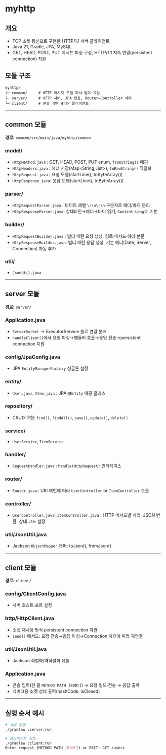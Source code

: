 # myhttp

## 개요
- TCP 소켓 통신으로 구현한 HTTP/1.1 서버·클라이언트
- Java 21, Gradle, JPA, MySQL
- GET, HEAD, POST, PUT 메서드 파싱·구성, HTTP/1.1 지속 연결(persistent connection) 지원

## 모듈 구조
```
myhttp/
├─ common/     # HTTP 메시지 모델·파서·빌더·유틸
├─ server/     # HTTP 서버, JPA 연동, Router→Controller 처리
└─ client/     # 콘솔 기반 HTTP 클라이언트
```

---

## common 모듈
**경로:** `common/src/main/java/myhttp/common`

### model/
- `HttpMethod.java` : GET, HEAD, POST, PUT enum, `fromString()` 매핑
- `HttpHeaders.java` : 헤더 저장(Map<String,List>), `toRawString()` 직렬화
- `HttpRequest.java` : 요청 모델(startLine(), toByteArray())
- `HttpResponse.java`: 응답 모델(startLine(), toByteArray())

### parser/
- `HttpRequestParser.java` : 바이트 레벨 `\r\n\r\n` 구분자로 헤더/바디 분리
- `HttpResponseParser.java`: 상태라인→헤더→바디 읽기, `Content-Length` 기반

### builder/
- `HttpRequestBuilder.java` : 빌더 패턴 요청 생성, 경로·메서드·헤더·본문
- `HttpResponseBuilder.java`: 빌더 패턴 응답 생성, 기본 헤더(Date, Server, Connection) 자동 추가

### util/
- `JsonUtil.java`
---

## server 모듈
**경로:** `server/`

### Application.java
- `ServerSocket` → ExecutorService 풀로 연결 분배
- `handleClient()`에서 요청 파싱→핸들러 호출→응답 전송→persistent connection 지원

### config/JpaConfig.java
- JPA `EntityManagerFactory` 싱글톤 설정

### entity/
- `User.java`, `Item.java` : JPA `@Entity` 매핑 클래스

### repository/
- CRUD 구현: `find()`, `findAll()`, `save()`, `update()`, `delete()`

### service/
- `UserService`, `ItemService` 

### handler/
- `RequestHandler.java` : `handle(HttpRequest)` 인터페이스

### router/
- `Router.java` : URI 패턴에 따라 `UserController` or `ItemController` 호출

### controller/
- `UserController.java`, `ItemController.java` : HTTP 메서드별 처리, JSON 변환, 상태 코드 설정

### util/JsonUtil.java
- Jackson `ObjectMapper` 래퍼: toJson(), fromJson()

---

## client 모듈
**경로:** `client/`

### config/ClientConfig.java
- 서버 호스트·포트 설정

### http/HttpClient.java
- 소켓 재사용 방식 persistent connection 지원
- `send()` 메서드: 요청 전송→응답 파싱→Connection 헤더에 따라 재연결

### util/JsonUtil.java
- Jackson 직렬화/역직렬화 유틸

### Application.java
- 콘솔 입력(한 줄 `METHOD PATH [BODY]`) → 요청 빌드·전송 → 응답 출력
- 디버그용 소켓 상태 출력(hashCode, isClosed)

---

## 실행 순서 예시
```bash
# 서버 실행
./gradlew :server:run

# 클라이언트 실행
./gradlew :client:run
Enter request (METHOD PATH [BODY]) or EXIT: GET /users
```

